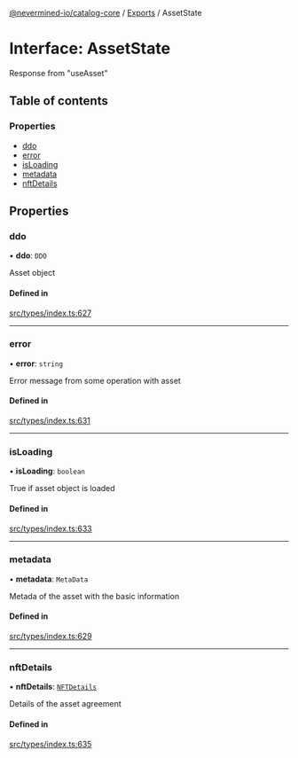 [@nevermined-io/catalog-core](../README.md) / [Exports](../modules.md) / AssetState

# Interface: AssetState

Response from "useAsset"

## Table of contents

### Properties

- [ddo](AssetState.md#ddo)
- [error](AssetState.md#error)
- [isLoading](AssetState.md#isloading)
- [metadata](AssetState.md#metadata)
- [nftDetails](AssetState.md#nftdetails)

## Properties

### ddo

• **ddo**: `DDO`

Asset object

#### Defined in

[src/types/index.ts:627](https://github.com/nevermined-io/components-catalog/blob/e8c3c72/lib/src/types/index.ts#L627)

___

### error

• **error**: `string`

Error message from some operation with asset

#### Defined in

[src/types/index.ts:631](https://github.com/nevermined-io/components-catalog/blob/e8c3c72/lib/src/types/index.ts#L631)

___

### isLoading

• **isLoading**: `boolean`

True if asset object is loaded

#### Defined in

[src/types/index.ts:633](https://github.com/nevermined-io/components-catalog/blob/e8c3c72/lib/src/types/index.ts#L633)

___

### metadata

• **metadata**: `MetaData`

Metada of the asset with the basic information

#### Defined in

[src/types/index.ts:629](https://github.com/nevermined-io/components-catalog/blob/e8c3c72/lib/src/types/index.ts#L629)

___

### nftDetails

• **nftDetails**: [`NFTDetails`](NFTDetails.md)

Details of the asset agreement

#### Defined in

[src/types/index.ts:635](https://github.com/nevermined-io/components-catalog/blob/e8c3c72/lib/src/types/index.ts#L635)
